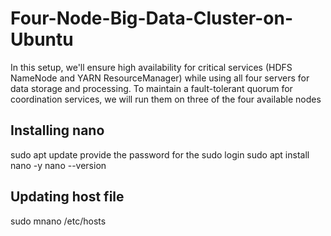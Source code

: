 # Four-Node-Big-Data-Cluster-on-Ubuntu
In this setup, we'll ensure high availability for critical services (HDFS NameNode and YARN ResourceManager) while using all four servers for data storage and processing. To maintain a fault-tolerant quorum for coordination services, we will run them on three of the four available nodes

## Installing nano
sudo apt update 
provide the password for the sudo login 
sudo apt install nano -y
nano --version

## Updating host file 
sudo mnano /etc/hosts
